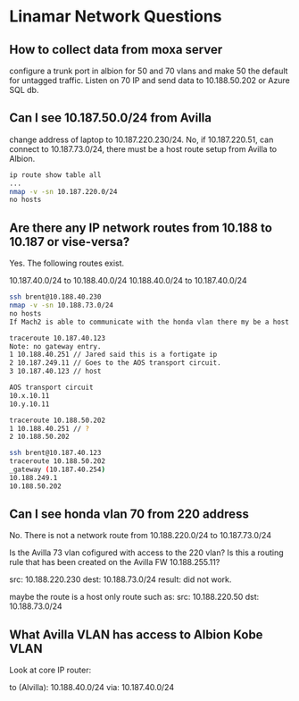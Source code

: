 # Linamar Network Questions

## How to collect data from moxa server

configure a trunk port in albion for 50 and 70 vlans and make 50 the default for untagged traffic. Listen on 70 IP and send data to 10.188.50.202 or Azure SQL db.

## Can I see 10.187.50.0/24 from Avilla

change address of laptop to 10.187.220.230/24.
No, if 10.187.220.51, can connect to 10.187.73.0/24, there must be a host route setup from Avilla to Albion.

```bash
ip route show table all
...
nmap -v -sn 10.187.220.0/24
no hosts
```

## Are there any IP network routes from 10.188 to 10.187 or vise-versa?

Yes. The following routes exist.

10.187.40.0/24 to 10.188.40.0/24
10.188.40.0/24 to 10.187.40.0/24

```bash
ssh brent@10.188.40.230
nmap -v -sn 10.188.73.0/24
no hosts
If Mach2 is able to communicate with the honda vlan there my be a host route instead of network route.

traceroute 10.187.40.123
Note: no gateway entry.
1 10.188.40.251 // Jared said this is a fortigate ip
2 10.187.249.11 // Goes to the AOS transport circuit.
3 10.187.40.123 // host

AOS transport circuit
10.x.10.11
10.y.10.11

traceroute 10.188.50.202
1 10.188.40.251 // ?
2 10.188.50.202

ssh brent@10.187.40.123
traceroute 10.188.50.202
_gateway (10.187.40.254)
10.188.249.1
10.188.50.202
```

## Can I see honda vlan 70 from 220 address

No. There is not a network route from 10.188.220.0/24 to 10.187.73.0/24

Is the Avilla 73 vlan cofigured with access to the 220 vlan?
Is this a routing rule that has been created on the Avilla FW 10.188.255.11?

src: 10.188.220.230
dest: 10.188.73.0/24
result: did not work.

maybe the route is a host only route such as:
src: 10.188.220.50
dst: 10.188.73.0/24

## What Avilla VLAN has access to Albion Kobe VLAN

Look at core IP router:

to (Alvilla): 10.188.40.0/24
via: 10.187.40.0/24
